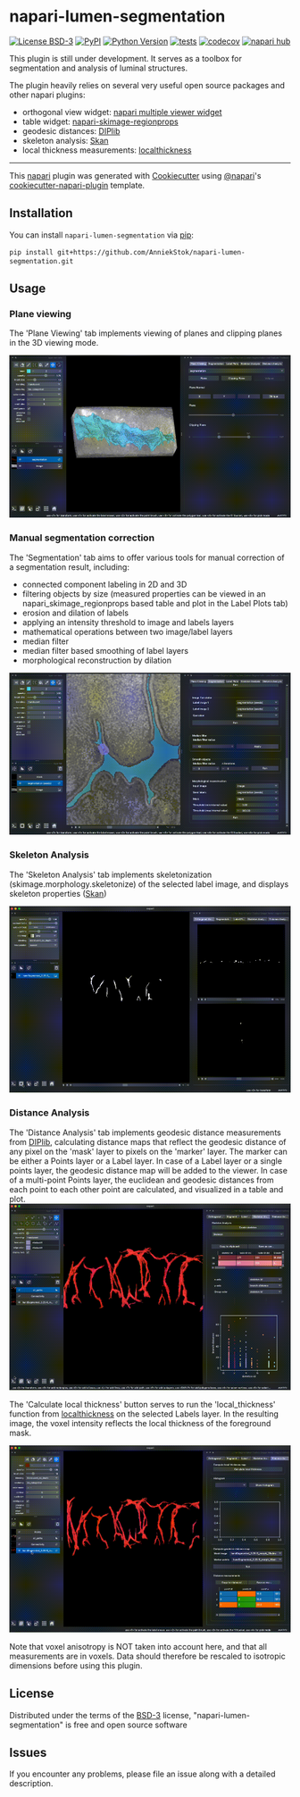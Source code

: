 # napari-lumen-segmentation

[![License BSD-3](https://img.shields.io/pypi/l/napari-lumen-segmentation.svg?color=green)](https://github.com/AnniekStok/napari-lumen-segmentation/raw/main/LICENSE)
[![PyPI](https://img.shields.io/pypi/v/napari-lumen-segmentation.svg?color=green)](https://pypi.org/project/napari-lumen-segmentation)
[![Python Version](https://img.shields.io/pypi/pyversions/napari-lumen-segmentation.svg?color=green)](https://python.org)
[![tests](https://github.com/AnniekStok/napari-lumen-segmentation/workflows/tests/badge.svg)](https://github.com/AnniekStok/napari-lumen-segmentation/actions)
[![codecov](https://codecov.io/gh/AnniekStok/napari-lumen-segmentation/branch/main/graph/badge.svg)](https://codecov.io/gh/AnniekStok/napari-lumen-segmentation)
[![napari hub](https://img.shields.io/endpoint?url=https://api.napari-hub.org/shields/napari-lumen-segmentation)](https://napari-hub.org/plugins/napari-lumen-segmentation)

This plugin is still under development. It serves as a toolbox for segmentation and analysis of luminal structures. 

The plugin heavily relies on several very useful open source packages and other napari plugins:
- orthogonal view widget: [napari multiple viewer widget](https://github.com/napari/napari/blob/e490e5535438ab338a23b17905a1952f15a6d27a/examples/multiple_viewer_widget.py)
- table widget: [napari-skimage-regionprops](https://github.com/haesleinhuepf/napari-skimage-regionprops)
- geodesic distances: [DIPlib](https://diplib.org/)
- skeleton analysis: [Skan](https://skeleton-analysis.org/stable/index.html) 
- local thickness measurements: [localthickness](https://pypi.org/project/localthickness/)
----------------------------------

This [napari] plugin was generated with [Cookiecutter] using [@napari]'s [cookiecutter-napari-plugin] template.

<!--
Don't miss the full getting started guide to set up your new package:
https://github.com/napari/cookiecutter-napari-plugin#getting-started

and review the napari docs for plugin developers:
https://napari.org/stable/plugins/index.html
-->

## Installation

You can install `napari-lumen-segmentation` via [pip]:

    pip install git+https://github.com/AnniekStok/napari-lumen-segmentation.git

## Usage

### Plane viewing
The 'Plane Viewing' tab implements viewing of planes and clipping planes in the 3D viewing mode.

![](instructions/plane_viewing.gif)

### Manual segmentation correction
The 'Segmentation' tab aims to offer various tools for manual correction of a segmentation result, including: 
- connected component labeling in 2D and 3D
- filtering objects by size (measured properties can be viewed in an napari_skimage_regionprops based table and plot in the Label Plots tab)
- erosion and dilation of labels
- applying an intensity threshold to image and labels layers
- mathematical operations between two image/label layers
- median filter 
- median filter based smoothing of label layers
- morphological reconstruction by dilation

![](instructions/morph_reconst.gif)

### Skeleton Analysis
The 'Skeleton Analysis' tab implements skeletonization (skimage.morphology.skeletonize) of the selected label image, and displays skeleton properties ([Skan](https://skeleton-analysis.org/stable/index.html))

![](instructions/skeletonization.gif)

### Distance Analysis
The 'Distance Analysis' tab implements geodesic distance measurements from [DIPlib](https://diplib.org/), calculating distance maps that reflect the geodesic distance of any pixel on the 'mask' layer to pixels on the 'marker' layer. The marker can be either a Points layer or a Label layer. In case of a Label layer or a single points layer, the geodesic distance map will be added to the viewer. In case of a multi-point Points layer, the euclidean and geodesic distances from each point to each other point are calculated, and visualized in a table and plot. 
![](instructions/geodesic_distance.gif)

The 'Calculate local thickness' button serves to run the 'local_thickness' function from [localthickness](https://pypi.org/project/localthickness/) on the selected Labels layer. In the resulting image, the voxel intensity reflects the local thickness of the foreground mask. 

![](instructions/local_thickness.gif)

Note that voxel anisotropy is NOT taken into account here, and that all measurements are in voxels. Data should therefore be rescaled to isotropic dimensions before using this plugin. 
## License

Distributed under the terms of the [BSD-3] license,
"napari-lumen-segmentation" is free and open source software

## Issues

If you encounter any problems, please file an issue along with a detailed description.

[napari]: https://github.com/napari/napari
[Cookiecutter]: https://github.com/audreyr/cookiecutter
[@napari]: https://github.com/napari
[MIT]: http://opensource.org/licenses/MIT
[BSD-3]: http://opensource.org/licenses/BSD-3-Clause
[GNU GPL v3.0]: http://www.gnu.org/licenses/gpl-3.0.txt
[GNU LGPL v3.0]: http://www.gnu.org/licenses/lgpl-3.0.txt
[Apache Software License 2.0]: http://www.apache.org/licenses/LICENSE-2.0
[Mozilla Public License 2.0]: https://www.mozilla.org/media/MPL/2.0/index.txt
[cookiecutter-napari-plugin]: https://github.com/napari/cookiecutter-napari-plugin

[file an issue]: https://github.com/AnniekStok/napari-lumen-segmentation/issues

[napari]: https://github.com/napari/napari
[tox]: https://tox.readthedocs.io/en/latest/
[pip]: https://pypi.org/project/pip/
[PyPI]: https://pypi.org/
